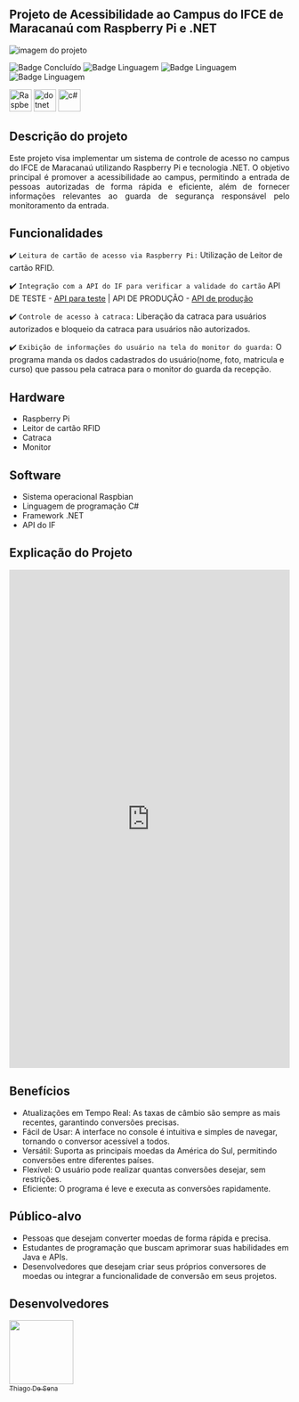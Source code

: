 ## Projeto de Acessibilidade ao Campus do IFCE de Maracanaú com Raspberry Pi e .NET
![imagem do projeto](https://github.com/ThiagoDeSena/Programa-da-Catraca-1/assets/110785400/40cb593d-28f2-4287-9651-a0a09c53fa92)


![Badge Concluído](http://img.shields.io/static/v1?label=STATUS&message=CONCLUÍDO&color=GREEN&style=for-the-badge)
![Badge Linguagem](http://img.shields.io/static/v1?label=PLATAFORMA&message=.NET&color=purple&style=for-the-badge)
![Badge Linguagem](http://img.shields.io/static/v1?label=LINGUAGEM&message=CSharp&color=violet&style=for-the-badge)
![Badge Linguagem](http://img.shields.io/static/v1?label=API&message=Intranet&color=darkgreen&style=for-the-badge)

<p>
<img src="https://static-00.iconduck.com/assets.00/raspberry-pi-icon-2048x2048-p0y4r07x.png" alt="Raspberry" width="40" height="40"/>
<img src="https://neosmart.net/blog/wp-content/uploads/2019/06/dot-NET-Core.png" alt="dotnet" width="40" height="40"/>
<img src="https://e7.pngegg.com/pngimages/328/221/png-clipart-c-programming-language-logo-microsoft-visual-studio-net-framework-javascript-icon-purple-logo.png" alt="c#" width="40" height="40"/>
</p>

## Descrição do projeto 

<p align="justify">
Este projeto visa implementar um sistema de controle de acesso no campus do IFCE de Maracanaú utilizando Raspberry Pi e tecnologia .NET. 
O objetivo principal é promover a acessibilidade ao campus, permitindo a entrada de pessoas autorizadas de forma rápida e eficiente, além de fornecer 
informações relevantes ao guarda de segurança responsável pelo monitoramento da entrada.

</p>

## Funcionalidades

:heavy_check_mark: `Leitura de cartão de acesso via Raspberry Pi:` Utilização de Leitor de cartão RFID.

:heavy_check_mark: `Integração com a API do IF para verificar a validade do cartão`  API DE TESTE - [API para teste](https://api.intranet-h.maracanau.ifce.edu.br/swagger/index.html) | API DE PRODUÇÃO - [API de produção](https://api-v2.intranet.maracanau.ifce.edu.br/)

:heavy_check_mark: `Controle de acesso à catraca:`  Liberação da catraca para usuários autorizados e bloqueio da catraca para usuários não autorizados.

:heavy_check_mark: `Exibição de informações do usuário na tela do monitor do guarda:` O programa manda os dados cadastrados do usuário(nome, foto, matricula e curso) que passou pela catraca para o monitor do guarda da recepção.

## Hardware

- Raspberry Pi 
- Leitor de cartão RFID
- Catraca
- Monitor

## Software

- Sistema operacional Raspbian
- Linguagem de programação C#
- Framework .NET
- API do IF

## Explicação do Projeto

<iframe src="https://www.linkedin.com/embed/feed/update/urn:li:ugcPost:7188267029244612609" height="895" width="504" frameborder="0" allowfullscreen="" title="Publicação incorporada"></iframe>


## Benefícios

- Atualizações em Tempo Real: As taxas de câmbio são sempre as mais recentes, garantindo conversões precisas.
- Fácil de Usar: A interface no console é intuitiva e simples de navegar, tornando o conversor acessível a todos.
- Versátil: Suporta as principais moedas da América do Sul, permitindo conversões entre diferentes países.
- Flexível: O usuário pode realizar quantas conversões desejar, sem restrições.
- Eficiente: O programa é leve e executa as conversões rapidamente.
 

## Público-alvo

- Pessoas que desejam converter moedas de forma rápida e precisa.
- Estudantes de programação que buscam aprimorar suas habilidades em Java e APIs.
- Desenvolvedores que desejam criar seus próprios conversores de moedas ou integrar a funcionalidade de conversão em seus projetos.

## Desenvolvedores

[<img src="https://media.licdn.com/dms/image/D4E35AQFJkU439fActQ/profile-framedphoto-shrink_400_400/0/1698097968031?e=1715540400&v=beta&t=VdZUAGax4wmt-TX6zh2bUZ80rPDE__MLTAtpaqE0zsI" width=115><br><sub>Thiago De Sena</sub>](https://www.linkedin.com/in/thiago-de-sena-ab5b09179/)
